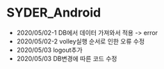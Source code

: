 # SYDER_Android
* 2020/05/02-1 DB에서 데이터 가져와서 적용 -> error
* 2020/05/02-2 volley실행 순서로 인한 오류 수정
* 2020/05/03 logout추가 
* 2020/05/03 DB변경에 따른 코드 수정
